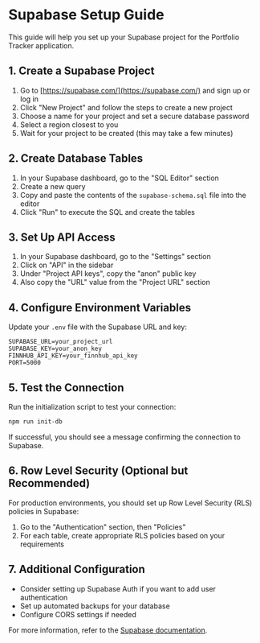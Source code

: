 # Supabase Setup Guide

This guide will help you set up your Supabase project for the Portfolio Tracker application.

## 1. Create a Supabase Project

1. Go to [https://supabase.com/](https://supabase.com/) and sign up or log in
2. Click "New Project" and follow the steps to create a new project
3. Choose a name for your project and set a secure database password
4. Select a region closest to you
5. Wait for your project to be created (this may take a few minutes)

## 2. Create Database Tables

1. In your Supabase dashboard, go to the "SQL Editor" section
2. Create a new query
3. Copy and paste the contents of the `supabase-schema.sql` file into the editor
4. Click "Run" to execute the SQL and create the tables

## 3. Set Up API Access

1. In your Supabase dashboard, go to the "Settings" section
2. Click on "API" in the sidebar
3. Under "Project API keys", copy the "anon" public key
4. Also copy the "URL" value from the "Project URL" section

## 4. Configure Environment Variables

Update your `.env` file with the Supabase URL and key:

```
SUPABASE_URL=your_project_url
SUPABASE_KEY=your_anon_key
FINNHUB_API_KEY=your_finnhub_api_key
PORT=5000
```

## 5. Test the Connection

Run the initialization script to test your connection:

```bash
npm run init-db
```

If successful, you should see a message confirming the connection to Supabase.

## 6. Row Level Security (Optional but Recommended)

For production environments, you should set up Row Level Security (RLS) policies in Supabase:

1. Go to the "Authentication" section, then "Policies"
2. For each table, create appropriate RLS policies based on your requirements

## 7. Additional Configuration

- Consider setting up Supabase Auth if you want to add user authentication
- Set up automated backups for your database
- Configure CORS settings if needed

For more information, refer to the [Supabase documentation](https://supabase.com/docs). 